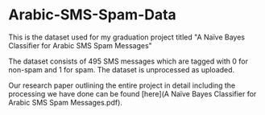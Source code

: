 # Arabic-SMS-Spam-Data

This is the dataset used for my graduation project titled "A Naïve Bayes Classifier for Arabic SMS Spam Messages"

The dataset consists of 495 SMS messages which are tagged with 0 for non-spam and 1 for spam. The dataset is unprocessed as uploaded.

Our research paper outlining the entire project in detail including the processing we have done can be found [here](A Naïve Bayes Classifier for Arabic SMS Spam Messages.pdf).
